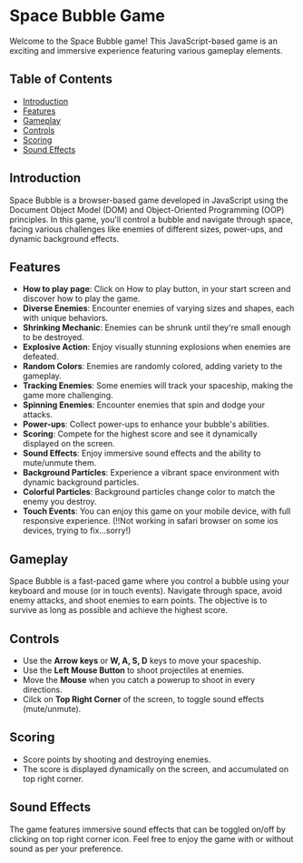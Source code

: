 # Space Bubble Game

Welcome to the Space Bubble game! This JavaScript-based game is an exciting and immersive experience featuring various gameplay elements.

## Table of Contents

- [Introduction](#introduction)
- [Features](#features)
- [Gameplay](#gameplay)
- [Controls](#controls)
- [Scoring](#scoring)
- [Sound Effects](#sound-effects)

## Introduction

Space Bubble is a browser-based game developed in JavaScript using the Document Object Model (DOM) and Object-Oriented Programming (OOP) principles. In this game, you'll control a bubble and navigate through space, facing various challenges like enemies of different sizes, power-ups, and dynamic background effects.

## Features

- **How to play page**: Click on How to play button, in your start screen and discover how to play the game.
- **Diverse Enemies**: Encounter enemies of varying sizes and shapes, each with unique behaviors.
- **Shrinking Mechanic**: Enemies can be shrunk until they're small enough to be destroyed.
- **Explosive Action**: Enjoy visually stunning explosions when enemies are defeated.
- **Random Colors**: Enemies are randomly colored, adding variety to the gameplay.
- **Tracking Enemies**: Some enemies will track your spaceship, making the game more challenging.
- **Spinning Enemies**: Encounter enemies that spin and dodge your attacks.
- **Power-ups**: Collect power-ups to enhance your bubble's abilities.
- **Scoring**: Compete for the highest score and see it dynamically displayed on the screen.
- **Sound Effects**: Enjoy immersive sound effects and the ability to mute/unmute them.
- **Background Particles**: Experience a vibrant space environment with dynamic background particles.
- **Colorful Particles**: Background particles change color to match the enemy you destroy.
- **Touch Events**: You can enjoy this game on your mobile device, with full responsive experience. (!!Not working in safari browser on some ios devices, trying to fix...sorry!)

## Gameplay

Space Bubble is a fast-paced game where you control a bubble using your keyboard and mouse (or in touch events). Navigate through space, avoid enemy attacks, and shoot enemies to earn points. The objective is to survive as long as possible and achieve the highest score.

## Controls

- Use the **Arrow keys** or **W, A, S, D** keys to move your spaceship.
- Use the **Left Mouse Button** to shoot projectiles at enemies.
- Move the **Mouse** when you catch a powerup to shoot in every directions.
- Cilck on **Top Right Corner** of the screen, to toggle sound effects (mute/unmute).

## Scoring

- Score points by shooting and destroying enemies.
- The score is displayed dynamically on the screen, and accumulated on top right corner.

## Sound Effects

The game features immersive sound effects that can be toggled on/off by clicking on top right corner icon. Feel free to enjoy the game with or without sound as per your preference.
